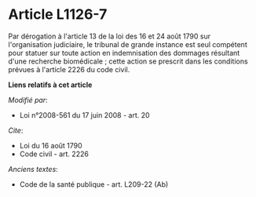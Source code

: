 # Article L1126-7

Par dérogation à l'article 13 de la loi des 16 et 24 août 1790 sur l'organisation judiciaire, le tribunal de grande instance
est seul compétent pour statuer sur toute action en indemnisation des dommages résultant d'une recherche biomédicale ; cette
action se prescrit dans les conditions prévues à l'article 2226 du code civil.

**Liens relatifs à cet article**

_Modifié par_:

  - Loi n°2008-561 du 17 juin 2008 - art. 20

_Cite_:

  - Loi du 16 août 1790
  - Code civil - art. 2226

_Anciens textes_:

  - Code de la santé publique - art. L209-22 (Ab)
